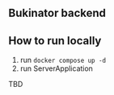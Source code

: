 ## Bukinator backend

## How to run locally

1. run `docker compose up -d`
2. run ServerApplication

TBD